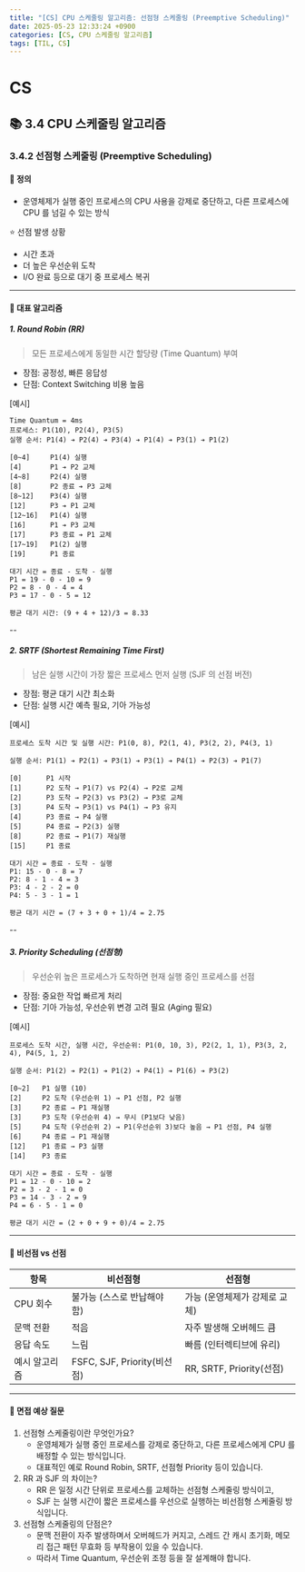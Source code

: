 ```yaml
---
title: "[CS] CPU 스케줄링 알고리즘: 선점형 스케줄링 (Preemptive Scheduling)"
date: 2025-05-23 12:33:24 +0900
categories: [CS, CPU 스케줄링 알고리즘]
tags: [TIL, CS]
---
```

# CS
## 📚 3.4 CPU 스케줄링 알고리즘

### 3.4.2 선점형 스케줄링 (Preemptive Scheduling)

#### 📘 정의
- 운영체제가 실행 중인 프로세스의 CPU 사용을 강제로 중단하고, 다른 프로세스에 CPU 를 넘길 수 있는 방식

⭐️ 선점 발생 상황
- 시간 초과
- 더 높은 우선순위 도착
- I/O 완료 등으로 대기 중 프로세스 복귀

---

#### 📌 대표 알고리즘
##### 1. **Round Robin** (RR)
> 모든 프로세스에게 동일한 시간 할당량 (Time Quantum) 부여

- 장점: 공정성, 빠른 응답성
- 단점: Context Switching 비용 높음

[예시]

```plaintext
Time Quantum = 4ms
프로세스: P1(10), P2(4), P3(5)
실행 순서: P1(4) ➔ P2(4) ➔ P3(4) ➔ P1(4) ➔ P3(1) ➔ P1(2)

[0~4]     P1(4) 실행 
[4]       P1 ➔ P2 교체
[4~8]     P2(4) 실행
[8]       P2 종료 ➔ P3 교체
[8~12]    P3(4) 실행
[12]      P3 ➔ P1 교체
[12~16]   P1(4) 실행
[16]      P1 ➔ P3 교체
[17]      P3 종료 ➔ P1 교체
[17~19]   P1(2) 실행
[19]      P1 종료
  
대기 시간 = 종료 - 도착 - 실행
P1 = 19 - 0 - 10 = 9
P2 = 8 - 0 - 4 = 4
P3 = 17 - 0 - 5 = 12

평균 대기 시간: (9 + 4 + 12)/3 = 8.33
```

--

##### 2. **SRTF** (Shortest Remaining Time First)
> 남은 실행 시간이 가장 짧은 프로세스 먼저 실행 (SJF 의 선점 버전)

- 장점: 평균 대기 시간 최소화
- 단점: 실행 시간 예측 필요, 기아 가능성

[예시]

```plaintext
프로세스 도착 시간 및 실행 시간: P1(0, 8), P2(1, 4), P3(2, 2), P4(3, 1)

실행 순서: P1(1) ➔ P2(1) ➔ P3(1) ➔ P3(1) ➔ P4(1) ➔ P2(3) ➔ P1(7)

[0]      P1 시작
[1]      P2 도착 → P1(7) vs P2(4) → P2로 교체
[2]      P3 도착 → P2(3) vs P3(2) → P3로 교체
[3]      P4 도착 → P3(1) vs P4(1) → P3 유지
[4]      P3 종료 → P4 실행
[5]      P4 종료 → P2(3) 실행
[8]      P2 종료 → P1(7) 재실행
[15]     P1 종료

대기 시간 = 종료 - 도착 - 실행
P1: 15 - 0 - 8 = 7
P2: 8 - 1 - 4 = 3
P3: 4 - 2 - 2 = 0
P4: 5 - 3 - 1 = 1

평균 대기 시간 = (7 + 3 + 0 + 1)/4 = 2.75
```

--

##### 3. **Priority Scheduling** (선점형)
> 우선순위 높은 프로세스가 도착하면 현재 실행 중인 프로세스를 선점

- 장점: 중요한 작업 빠르게 처리
- 단점: 기아 가능성, 우선순위 변경 고려 필요 (Aging 필요)

[예시]

```plaintext
프로세스 도착 시간, 실행 시간, 우선순위: P1(0, 10, 3), P2(2, 1, 1), P3(3, 2, 4), P4(5, 1, 2)

실행 순서: P1(2) ➔ P2(1) ➔ P1(2) ➔ P4(1) ➔ P1(6) ➔ P3(2)

[0~2]   P1 실행 (10)
[2]     P2 도착 (우선순위 1) → P1 선점, P2 실행
[3]     P2 종료 → P1 재실행
[3]     P3 도착 (우선순위 4) → 무시 (P1보다 낮음)
[5]     P4 도착 (우선순위 2) → P1(우선순위 3)보다 높음 → P1 선점, P4 실행
[6]     P4 종료 → P1 재실행
[12]    P1 종료 → P3 실행
[14]    P3 종료

대기 시간 = 종료 - 도착 - 실행
P1 = 12 - 0 - 10 = 2
P2 = 3 - 2 - 1 = 0
P3 = 14 - 3 - 2 = 9
P4 = 6 - 5 - 1 = 0

평균 대기 시간 = (2 + 0 + 9 + 0)/4 = 2.75
```

---

#### 🎯 비선점 vs 선점

| 항목      | 비선점형                     | 선점형                    |
|---------|--------------------------|------------------------|
| CPU 회수  | 불가능 (스스로 반납해야 함)         | 가능 (운영체제가 강제로 교체)      |
| 문맥 전환   | 적음                       | 자주 발생해 오버헤드 큼          |
| 응답 속도   | 느림                       | 빠름 (인터렉티브에 유리)         |
| 예시 알고리즘 | FSFC, SJF, Priority(비선점) | RR, SRTF, Priority(선점) |


---

#### 🎤 면접 예상 질문
1. 선점형 스케줄링이란 무엇인가요?
   - 운영체제가 실행 중인 프로세스를 강제로 중단하고, 다른 프로세스에게 CPU 를 배정할 수 있는 방식입니다.
   - 대표적인 예로 Round Robin, SRTF, 선점형 Priority 등이 있습니다.
2. RR 과 SJF 의 차이는?
   - RR 은 일정 시간 단위로 프로세스를 교체하는 선점형 스케줄링 방식이고,
   - SJF 는 실행 시간이 짧은 프로세스를 우선으로 실행하는 비선점형 스케줄링 방식입니다.
3. 선점형 스케줄링의 단점은?
   - 문맥 전환이 자주 발생하며서 오버헤드가 커지고, 스레드 간 캐시 초기화, 메모리 접근 패턴 무효화 등 부작용이 있을 수 있습니다.
   - 따라서 Time Quantum, 우선순위 조정 등을 잘 설계해야 합니다.
